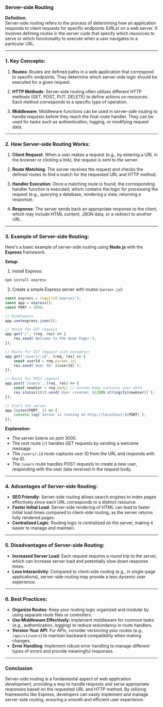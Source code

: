 ### Server-side Routing

**Definition**:  
Server-side routing refers to the process of determining how an application responds to client requests for specific endpoints (URLs) on a web server. It involves defining routes in the server code that specify which resources to serve or which functionality to execute when a user navigates to a particular URL.

---

### 1. **Key Concepts**:

1. **Routes**: Routes are defined paths in a web application that correspond to specific endpoints. They determine which server-side logic should be executed for a given request.

2. **HTTP Methods**: Server-side routing often utilizes different HTTP methods (GET, POST, PUT, DELETE) to define actions on resources. Each method corresponds to a specific type of operation.

3. **Middleware**: Middleware functions can be used in server-side routing to handle requests before they reach the final route handler. They can be used for tasks such as authentication, logging, or modifying request data.

---

### 2. **How Server-side Routing Works**:

1. **Client Request**: When a user makes a request (e.g., by entering a URL in the browser or clicking a link), the request is sent to the server.

2. **Route Matching**: The server receives the request and checks the defined routes to find a match for the requested URL and HTTP method.

3. **Handler Execution**: Once a matching route is found, the corresponding handler function is executed, which contains the logic for processing the request (e.g., querying a database, rendering a view, returning a response).

4. **Response**: The server sends back an appropriate response to the client, which may include HTML content, JSON data, or a redirect to another URL.

---

### 3. **Example of Server-side Routing**:

Here's a basic example of server-side routing using **Node.js** with the **Express** framework.

**Setup**:

1. Install Express:

```bash
npm install express
```

2. Create a simple Express server with routes (`server.js`):

```javascript
const express = require('express');
const app = express();
const PORT = 3000;

// Middleware
app.use(express.json());

// Route for GET request
app.get('/', (req, res) => {
    res.send('Welcome to the Home Page!');
});

// Route for GET request with parameter
app.get('/users/:id', (req, res) => {
    const userId = req.params.id;
    res.send(`User ID: ${userId}`);
});

// Route for POST request
app.post('/users', (req, res) => {
    const newUser = req.body; // Assume body contains user data
    res.status(201).send(`User created: ${JSON.stringify(newUser)}`);
});

// Start the server
app.listen(PORT, () => {
    console.log(`Server is running on http://localhost:${PORT}`);
});
```

**Explanation**:
- The server listens on port 3000.
- The root route (`/`) handles GET requests by sending a welcome message.
- The `/users/:id` route captures user ID from the URL and responds with the ID.
- The `/users` route handles POST requests to create a new user, responding with the user data received in the request body.

---

### 4. **Advantages of Server-side Routing**:

- **SEO Friendly**: Server-side routing allows search engines to index pages effectively since each URL corresponds to a distinct resource.
- **Faster Initial Load**: Server-side rendering of HTML can lead to faster initial load times compared to client-side routing, as the server returns fully rendered pages.
- **Centralized Logic**: Routing logic is centralized on the server, making it easier to manage and maintain.

---

### 5. **Disadvantages of Server-side Routing**:

- **Increased Server Load**: Each request requires a round trip to the server, which can increase server load and potentially slow down response times.
- **Less Interactivity**: Compared to client-side routing (e.g., in single-page applications), server-side routing may provide a less dynamic user experience.

---

### 6. **Best Practices**:

- **Organize Routes**: Keep your routing logic organized and modular by using separate route files or controllers.
- **Use Middleware Effectively**: Implement middleware for common tasks (e.g., authentication, logging) to reduce redundancy in route handlers.
- **Version Your API**: For APIs, consider versioning your routes (e.g., `/api/v1/users`) to maintain backward compatibility when making changes.
- **Error Handling**: Implement robust error handling to manage different types of errors and provide meaningful responses.

---

### Conclusion

Server-side routing is a fundamental aspect of web application development, providing a way to handle requests and serve appropriate responses based on the requested URL and HTTP method. By utilizing frameworks like Express, developers can easily implement and manage server-side routing, ensuring a smooth and efficient user experience.